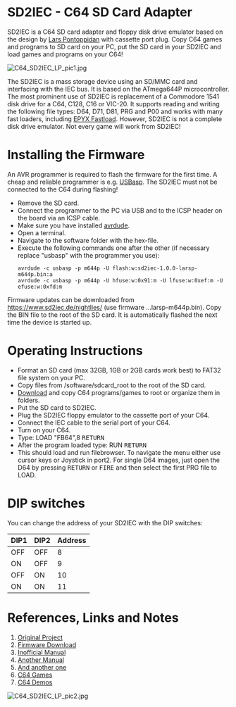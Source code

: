 # SD2IEC - C64 SD Card Adapter
SD2IEC is a C64 SD card adapter and floppy disk drive emulator based on the design by [Lars Pontoppidan](https://larsee.com/blog/2007/02/the-mmc2iec-device/) with cassette port plug. Copy C64 games and programs to SD card on your PC, put the SD card in your SD2IEC and load games and programs on your C64!

![C64_SD2IEC_LP_pic1.jpg](https://raw.githubusercontent.com/wagiminator/C64-Collection/master/C64_SD2IEC_LP/documentation/C64_SD2IEC_LP_pic1.jpg)

The SD2IEC is a mass storage device using an SD/MMC card and interfacing with the IEC bus. It is based on the ATmega644P microcontroller. The most prominent use of SD2IEC is replacement of a Commodore 1541 disk drive for a C64, C128, C16 or VIC-20. It supports reading and writing the following file types: D64, D71, D81, PRG and P00 and works with many fast loaders, including [EPYX Fastload](https://github.com/wagiminator/C64-Collection/tree/master/C64_Cartridge_FreeLoad). However, SD2IEC is not a complete disk drive emulator. Not every game will work from SD2IEC!

# Installing the Firmware
An AVR programmer is required to flash the firmware for the first time. A cheap and reliable programmer is e.g. [USBasp](https://aliexpress.com/wholesale?SearchText=usbasp). The SD2IEC must not be connected to the C64 during flashing!

- Remove the SD card. 
- Connect the programmer to the PC via USB and to the ICSP header on the board via an ICSP cable.
- Make sure you have installed [avrdude](https://learn.adafruit.com/usbtinyisp/avrdude).
- Open a terminal.
- Navigate to the software folder with the hex-file.
- Execute the following commands one after the other (if necessary replace "usbasp" with the programmer you use):
  ```
  avrdude -c usbasp -p m644p -U flash:w:sd2iec-1.0.0-larsp-m644p.bin:a
  avrdude -c usbasp -p m644p -U hfuse:w:0x91:m -U lfuse:w:0xef:m -U efuse:w:0xfd:m
  ```

Firmware updates can be downloaded from https://www.sd2iec.de/nightlies/ (use firmware ...larsp-m644p.bin). Copy the BIN file to the root of the SD card. It is automatically flashed the next time the device is started up.

# Operating Instructions
- Format an SD card (max 32GB, 1GB or 2GB cards work best) to FAT32 file system on your PC.
- Copy files from /software/sdcard_root to the root of the SD card.
- [Download](https://www.c64games.de/) and copy C64 programs/games to root or organize them in folders.
- Put the SD card to SD2IEC.
- Plug the SD2IEC floppy emulator to the cassette port of your C64.
- Connect the IEC cable to the serial port of your C64.
- Turn on your C64.
- Type: LOAD "FB64",8 <kbd>RETURN</kbd>
- After the program loaded type: RUN <kbd>RETURN</kbd>
- This should load and run filebrowser. To navigate the menu either use cursor keys or Joystick in port2.  For single D64 images, just open the D64 by pressing <kbd>RETURN</kbd> or <kbd>FIRE</kbd> and then select the first PRG file to LOAD.

# DIP switches
You can change the address of your SD2IEC with the DIP switches:

|DIP1|DIP2|Address|
|-|-|-|
|OFF|OFF|8|
|ON|OFF|9|
|OFF|ON|10|
|ON|ON|11|

# References, Links and Notes
1. [Original Project](https://larsee.com/blog/2007/02/the-mmc2iec-device/)
2. [Firmware Download](https://www.sd2iec.de/nightlies/)
3. [Inofficial Manual](https://www.thegeekpub.com/9473/sd2iec-manual-use-sd2iec-c64/)
4. [Another Manual](http://www.c64os.com/post/sd2iecdocumentation)
5. [And another one](https://www.thefuturewas8bit.com/index.php/sd2iec-info)
5. [C64 Games](https://www.c64games.de/)
6. [C64 Demos](https://csdb.dk/)

![C64_SD2IEC_LP_pic2.jpg](https://raw.githubusercontent.com/wagiminator/C64-Collection/master/C64_SD2IEC_LP/documentation/C64_SD2IEC_LP_pic2.jpg)

